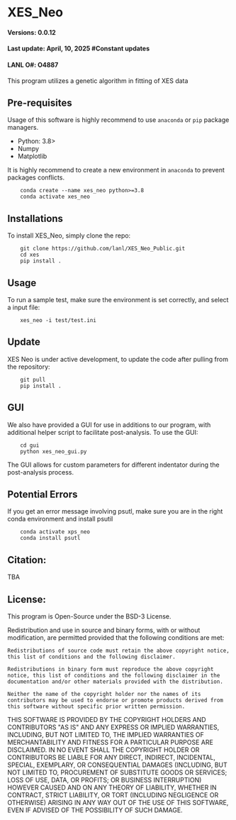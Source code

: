 # XES_Neo
#### Versions: 0.0.12
#### Last update: April, 10, 2025 #Constant updates
#### LANL O#: O4887

This program utilizes a genetic algorithm in fitting of XES data

## Pre-requisites
Usage of this software is highly recommend to use `anaconda` or `pip` package managers.

  - Python: 3.8>
  - Numpy
  - Matplotlib

It is highly recommend to create a new environment in `anaconda` to prevent packages conflicts.

        conda create --name xes_neo python>=3.8
        conda activate xes_neo


## Installations
To install XES_Neo, simply clone the repo:

        git clone https://github.com/lanl/XES_Neo_Public.git 
        cd xes
        pip install .


## Usage
To run a sample test, make sure the environment is set correctly, and select a input file:

        xes_neo -i test/test.ini

## Update
XES Neo is under active development, to update the code after pulling from the repository:

        git pull
        pip install .
## GUI

We also have provided a GUI for use in additions to our program, with additional helper script to facilitate post-analysis. To use the GUI:

        cd gui
        python xes_neo_gui.py

The GUI allows for custom parameters for different indentator during the post-analysis process.

## Potential Errors
If you get an error message involving psutl, make sure you are in the right conda environment and install psutil

        conda activate xps_neo
        conda install psutl

## Citation:

TBA

## License:

This program is Open-Source under the BSD-3 License.

Redistribution and use in source and binary forms, with or without modification, are permitted provided that the following conditions are met:

	Redistributions of source code must retain the above copyright notice, this list of conditions and the following disclaimer.

	Redistributions in binary form must reproduce the above copyright notice, this list of conditions and the following disclaimer in the documentation and/or other materials provided with the distribution.

	Neither the name of the copyright holder nor the names of its contributors may be used to endorse or promote products derived from this software without specific prior written permission.
THIS SOFTWARE IS PROVIDED BY THE COPYRIGHT HOLDERS AND CONTRIBUTORS "AS IS" AND ANY EXPRESS OR IMPLIED WARRANTIES, INCLUDING, BUT NOT LIMITED TO, THE IMPLIED WARRANTIES OF MERCHANTABILITY AND FITNESS FOR A PARTICULAR PURPOSE ARE DISCLAIMED. IN NO EVENT SHALL THE COPYRIGHT HOLDER OR CONTRIBUTORS BE LIABLE FOR ANY DIRECT, INDIRECT, INCIDENTAL, SPECIAL, EXEMPLARY, OR CONSEQUENTIAL DAMAGES (INCLUDING, BUT NOT LIMITED TO, PROCUREMENT OF SUBSTITUTE GOODS OR SERVICES; LOSS OF USE, DATA, OR PROFITS; OR BUSINESS INTERRUPTION) HOWEVER CAUSED AND ON ANY THEORY OF LIABILITY, WHETHER IN CONTRACT, STRICT LIABILITY, OR TORT (INCLUDING NEGLIGENCE OR OTHERWISE) ARISING IN ANY WAY OUT OF THE USE OF THIS SOFTWARE, EVEN IF ADVISED OF THE POSSIBILITY OF SUCH DAMAGE.
